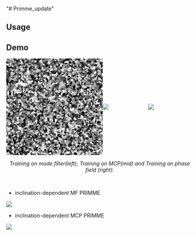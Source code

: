 "# Primme_update" 

## 

## Usage

## Demo

<div style="display: flex; justify-content: center; align-items: center;">
  <img src="materials/mf.gif" width="260" />
  <img src="materials/mcp.gif" width="260" />
  <img src="materials/phase_field.gif" width="260" />
</div>
<p align="middle">
    <em >Training on mode filter(left), Training on MCP(mid) and Training on phase field (right).</em>
</p>
<br>

- inclination-dependent MF PRIMME
<div style="display: flex; justify-content: center; align-items: center;">
  <img src="materials/mf_incl.gif" width="600" />
</div>

- inclination-dependent MCP PRIMME
<div style="display: flex; justify-content: center; align-items: center;">
  <img src="materials/mcp_incl.gif" width="600" />
</div>
